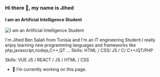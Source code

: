 ### Hi there 👋, my name is Jihed
#### I am an Artificial Intelligence Student
![I am an Artificial Intelligence Student](https://drive.google.com/file/d/1PCkYBVIgyVjuuLx8754HcdvdGvaWyEgf/view?usp=sharing)

I'm Jihed Ben Salah from Tunisia and I'm an IT engineering Student.I really enjoy learning new programming languages and frameworks like php,javascript,nodejs,C++,QT ...
Skills: HTML / CSS/ JS / C/ C++/QT/PHP

Skills: VUE JS / REACT / JS / HTML / CSS

- 🔭 I’m currently working on this page. 




